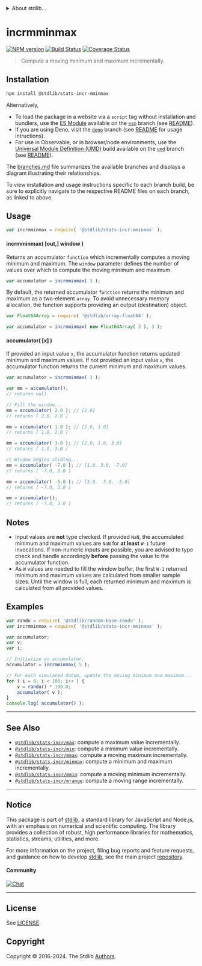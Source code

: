 <!--

@license Apache-2.0

Copyright (c) 2018 The Stdlib Authors.

Licensed under the Apache License, Version 2.0 (the "License");
you may not use this file except in compliance with the License.
You may obtain a copy of the License at

   http://www.apache.org/licenses/LICENSE-2.0

Unless required by applicable law or agreed to in writing, software
distributed under the License is distributed on an "AS IS" BASIS,
WITHOUT WARRANTIES OR CONDITIONS OF ANY KIND, either express or implied.
See the License for the specific language governing permissions and
limitations under the License.

-->


<details>
  <summary>
    About stdlib...
  </summary>
  <p>We believe in a future in which the web is a preferred environment for numerical computation. To help realize this future, we've built stdlib. stdlib is a standard library, with an emphasis on numerical and scientific computation, written in JavaScript (and C) for execution in browsers and in Node.js.</p>
  <p>The library is fully decomposable, being architected in such a way that you can swap out and mix and match APIs and functionality to cater to your exact preferences and use cases.</p>
  <p>When you use stdlib, you can be absolutely certain that you are using the most thorough, rigorous, well-written, studied, documented, tested, measured, and high-quality code out there.</p>
  <p>To join us in bringing numerical computing to the web, get started by checking us out on <a href="https://github.com/stdlib-js/stdlib">GitHub</a>, and please consider <a href="https://opencollective.com/stdlib">financially supporting stdlib</a>. We greatly appreciate your continued support!</p>
</details>

# incrmminmax

[![NPM version][npm-image]][npm-url] [![Build Status][test-image]][test-url] [![Coverage Status][coverage-image]][coverage-url] <!-- [![dependencies][dependencies-image]][dependencies-url] -->

> Compute a moving minimum and maximum incrementally.

<section class="installation">

## Installation

```bash
npm install @stdlib/stats-incr-mminmax
```

Alternatively,

-   To load the package in a website via a `script` tag without installation and bundlers, use the [ES Module][es-module] available on the [`esm`][esm-url] branch (see [README][esm-readme]).
-   If you are using Deno, visit the [`deno`][deno-url] branch (see [README][deno-readme] for usage intructions).
-   For use in Observable, or in browser/node environments, use the [Universal Module Definition (UMD)][umd] build available on the [`umd`][umd-url] branch (see [README][umd-readme]).

The [branches.md][branches-url] file summarizes the available branches and displays a diagram illustrating their relationships.

To view installation and usage instructions specific to each branch build, be sure to explicitly navigate to the respective README files on each branch, as linked to above.

</section>

<section class="usage">

## Usage

```javascript
var incrmminmax = require( '@stdlib/stats-incr-mminmax' );
```

#### incrmminmax( \[out,] window )

Returns an accumulator `function` which incrementally computes a moving minimum and maximum. The `window` parameter defines the number of values over which to compute the moving minimum and maximum.

```javascript
var accumulator = incrmminmax( 3 );
```

By default, the returned accumulator `function` returns the minimum and maximum as a two-element `array`. To avoid unnecessary memory allocation, the function supports providing an output (destination) object.

```javascript
var Float64Array = require( '@stdlib/array-float64' );

var accumulator = incrmminmax( new Float64Array( 2 ), 3 );
```

#### accumulator( \[x] )

If provided an input value `x`, the accumulator function returns updated minimum and maximum values. If not provided an input value `x`, the accumulator function returns the current minimum and maximum values.

```javascript
var accumulator = incrmminmax( 3 );

var mm = accumulator();
// returns null

// Fill the window...
mm = accumulator( 2.0 ); // [2.0]
// returns [ 2.0, 2.0 ]

mm = accumulator( 1.0 ); // [2.0, 1.0]
// returns [ 1.0, 2.0 ]

mm = accumulator( 3.0 ); // [2.0, 1.0, 3.0]
// returns [ 1.0, 3.0 ]

// Window begins sliding...
mm = accumulator( -7.0 ); // [1.0, 3.0, -7.0]
// returns [ -7.0, 3.0 ]

mm = accumulator( -5.0 ); // [3.0, -7.0, -5.0]
// returns [ -7.0, 3.0 ]

mm = accumulator();
// returns [ -7.0, 3.0 ]
```

</section>

<!-- /.usage -->

<section class="notes">

## Notes

-   Input values are **not** type checked. If provided `NaN`, the accumulated minimum and maximum values are `NaN` for **at least** `W-1` future invocations. If non-numeric inputs are possible, you are advised to type check and handle accordingly **before** passing the value to the accumulator function.
-   As `W` values are needed to fill the window buffer, the first `W-1` returned minimum and maximum values are calculated from smaller sample sizes. Until the window is full, each returned minimum and maximum is calculated from all provided values.

</section>

<!-- /.notes -->

<section class="examples">

## Examples

<!-- eslint no-undef: "error" -->

```javascript
var randu = require( '@stdlib/random-base-randu' );
var incrmminmax = require( '@stdlib/stats-incr-mminmax' );

var accumulator;
var v;
var i;

// Initialize an accumulator:
accumulator = incrmminmax( 5 );

// For each simulated datum, update the moving minimum and maximum...
for ( i = 0; i < 100; i++ ) {
    v = randu() * 100.0;
    accumulator( v );
}
console.log( accumulator() );
```

</section>

<!-- /.examples -->

<!-- Section for related `stdlib` packages. Do not manually edit this section, as it is automatically populated. -->

<section class="related">

* * *

## See Also

-   <span class="package-name">[`@stdlib/stats-incr/max`][@stdlib/stats/incr/max]</span><span class="delimiter">: </span><span class="description">compute a maximum value incrementally.</span>
-   <span class="package-name">[`@stdlib/stats-incr/min`][@stdlib/stats/incr/min]</span><span class="delimiter">: </span><span class="description">compute a minimum value incrementally.</span>
-   <span class="package-name">[`@stdlib/stats-incr/mmax`][@stdlib/stats/incr/mmax]</span><span class="delimiter">: </span><span class="description">compute a moving maximum incrementally.</span>
-   <span class="package-name">[`@stdlib/stats-incr/minmax`][@stdlib/stats/incr/minmax]</span><span class="delimiter">: </span><span class="description">compute a minimum and maximum incrementally.</span>
-   <span class="package-name">[`@stdlib/stats-incr/mmin`][@stdlib/stats/incr/mmin]</span><span class="delimiter">: </span><span class="description">compute a moving minimum incrementally.</span>
-   <span class="package-name">[`@stdlib/stats-incr/mrange`][@stdlib/stats/incr/mrange]</span><span class="delimiter">: </span><span class="description">compute a moving range incrementally.</span>

</section>

<!-- /.related -->

<!-- Section for all links. Make sure to keep an empty line after the `section` element and another before the `/section` close. -->


<section class="main-repo" >

* * *

## Notice

This package is part of [stdlib][stdlib], a standard library for JavaScript and Node.js, with an emphasis on numerical and scientific computing. The library provides a collection of robust, high performance libraries for mathematics, statistics, streams, utilities, and more.

For more information on the project, filing bug reports and feature requests, and guidance on how to develop [stdlib][stdlib], see the main project [repository][stdlib].

#### Community

[![Chat][chat-image]][chat-url]

---

## License

See [LICENSE][stdlib-license].


## Copyright

Copyright &copy; 2016-2024. The Stdlib [Authors][stdlib-authors].

</section>

<!-- /.stdlib -->

<!-- Section for all links. Make sure to keep an empty line after the `section` element and another before the `/section` close. -->

<section class="links">

[npm-image]: http://img.shields.io/npm/v/@stdlib/stats-incr-mminmax.svg
[npm-url]: https://npmjs.org/package/@stdlib/stats-incr-mminmax

[test-image]: https://github.com/stdlib-js/stats-incr-mminmax/actions/workflows/test.yml/badge.svg?branch=v0.2.1
[test-url]: https://github.com/stdlib-js/stats-incr-mminmax/actions/workflows/test.yml?query=branch:v0.2.1

[coverage-image]: https://img.shields.io/codecov/c/github/stdlib-js/stats-incr-mminmax/main.svg
[coverage-url]: https://codecov.io/github/stdlib-js/stats-incr-mminmax?branch=main

<!--

[dependencies-image]: https://img.shields.io/david/stdlib-js/stats-incr-mminmax.svg
[dependencies-url]: https://david-dm.org/stdlib-js/stats-incr-mminmax/main

-->

[chat-image]: https://img.shields.io/gitter/room/stdlib-js/stdlib.svg
[chat-url]: https://app.gitter.im/#/room/#stdlib-js_stdlib:gitter.im

[stdlib]: https://github.com/stdlib-js/stdlib

[stdlib-authors]: https://github.com/stdlib-js/stdlib/graphs/contributors

[umd]: https://github.com/umdjs/umd
[es-module]: https://developer.mozilla.org/en-US/docs/Web/JavaScript/Guide/Modules

[deno-url]: https://github.com/stdlib-js/stats-incr-mminmax/tree/deno
[deno-readme]: https://github.com/stdlib-js/stats-incr-mminmax/blob/deno/README.md
[umd-url]: https://github.com/stdlib-js/stats-incr-mminmax/tree/umd
[umd-readme]: https://github.com/stdlib-js/stats-incr-mminmax/blob/umd/README.md
[esm-url]: https://github.com/stdlib-js/stats-incr-mminmax/tree/esm
[esm-readme]: https://github.com/stdlib-js/stats-incr-mminmax/blob/esm/README.md
[branches-url]: https://github.com/stdlib-js/stats-incr-mminmax/blob/main/branches.md

[stdlib-license]: https://raw.githubusercontent.com/stdlib-js/stats-incr-mminmax/main/LICENSE

<!-- <related-links> -->

[@stdlib/stats/incr/max]: https://github.com/stdlib-js/stats-incr-max

[@stdlib/stats/incr/min]: https://github.com/stdlib-js/stats-incr-min

[@stdlib/stats/incr/mmax]: https://github.com/stdlib-js/stats-incr-mmax

[@stdlib/stats/incr/minmax]: https://github.com/stdlib-js/stats-incr-minmax

[@stdlib/stats/incr/mmin]: https://github.com/stdlib-js/stats-incr-mmin

[@stdlib/stats/incr/mrange]: https://github.com/stdlib-js/stats-incr-mrange

<!-- </related-links> -->

</section>

<!-- /.links -->
